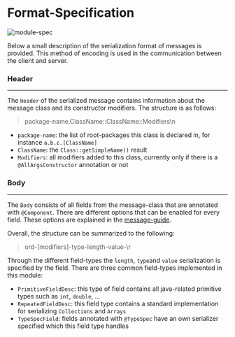 # Format-Specification

![module-spec](https://img.shields.io:/static/v1?label=Module&message=proto4j-serialization&color=informational)

Below a small description of the serialization format of messages is provided. This method of encoding is used in the communication between the client and server. 

### Header

---
The `Header` of the serialized message contains information about the message class and its constructor modifiers. The structure is as follows:
> package-name.ClassName::ClassName::Modifiers\n

* `package-name`: the list of root-packages this class is declared in, for instance `a.b.c.[ClassName]`
* `ClassName`: the `Class::getSimpleName()` result
* `Modifiers`: all modifiers added to this class, currently only if there is a `@AllArgsConstructor` annotation or not

### Body

---
The `Body` consists of all fields from the message-class that are annotated with `@Component`. There are different options that can be enabled for every field. These options are explained in the [message-guide](https://github.com/MatrixEditor/proto4j/blob/readme-002/message-guide.md).

Overall, the structure can be summarized to the following:
> ord-[modifiers]-type-length-value-\r

Through the different field-types the `length`, `type`and `value` serialization is specified by the field. There are three common field-types implemented in this module:
* `PrimitiveFieldDesc`: this type of field contains all java-related primitive types such as `int`, `double`, ...
* `RepeatedFieldDesc`: this field type contains a standard implementation for serializing `Collections` and `Arrays` 
* `TypeSpecField`: fields annotated with `@TypeSpec` have an own serializer specified which this field type handles